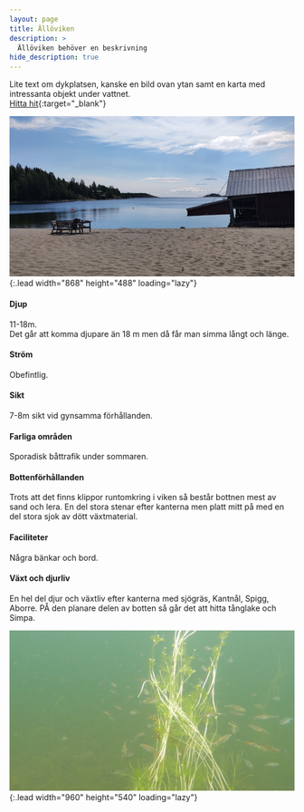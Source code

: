 ```yaml
---
layout: page
title: Ällöviken
description: >
  Ällöviken behöver en beskrivning
hide_description: true
---
```


Lite text om dykplatsen, kanske en bild ovan ytan samt en karta med intressanta objekt under vattnet.  
[Hitta hit](https://www.google.com/maps/dir/?api=1&origin=Current+Location&destination=63.216272,19.031825){:target="_blank"}

![image](/dykplatser/alloviken2.jpg){:.lead width="868" height="488" loading="lazy"}

#### Djup

11-18m.  
Det går att komma djupare än 18 m men då får man simma långt och länge.

#### Ström

Obefintlig.

#### Sikt

7-8m sikt vid gynsamma förhållanden.

#### Farliga områden

Sporadisk båttrafik under sommaren.

#### Bottenförhållanden

Trots att det finns klippor runtomkring i viken så består bottnen mest av sand och lera. En del stora stenar efter kanterna men platt mitt på med en del stora sjok av dött växtmaterial.

#### Faciliteter

Några bänkar och bord.

#### Växt och djurliv

En hel del djur och växtliv efter kanterna med sjögräs, Kantnål, Spigg, Aborre. PÅ den planare delen av botten så går det att hitta tånglake och Simpa.

![image](/dykplatser/spigg.jpg){:.lead width="960" height="540" loading="lazy"}
